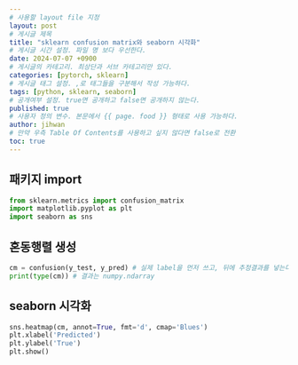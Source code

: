 ```yaml
---
# 사용할 layout file 지정
layout: post
# 게시글 제목
title: "sklearn confusion matrix와 seaborn 시각화"
# 게시글 시간 설정. 파일 명 보다 우선한다.
date: 2024-07-07 +0900
# 게시글의 카테고리. 최상단과 서브 카테고리만 있다.
categories: [pytorch, sklearn]
# 게시글 태그 설정. ,로 태그들을 구분해서 작성 가능하다.
tags: [python, sklearn, seaborn]
# 공개여부 설정. true면 공개하고 false면 공개하지 않는다.
published: true
# 사용자 정의 변수. 본문에서 {{ page. food }} 형태로 사용 가능하다.
author: jihwan
# 만약 우측 Table Of Contents를 사용하고 싶지 않다면 false로 전환
toc: true
---
```


## 패키지 import 
```python
from sklearn.metrics import confusion_matrix
import matplotlib.pyplot as plt
import seaborn as sns
```
## 혼동행렬 생성
```python
cm = confusion(y_test, y_pred) # 실제 label을 먼저 쓰고, 뒤에 추정결과를 넣는다. 
print(type(cm)) # 결과는 numpy.ndarray
```

## seaborn 시각화
```python
sns.heatmap(cm, annot=True, fmt='d', cmap='Blues')
plt.xlabel('Predicted')
plt.ylabel('True')
plt.show()
```